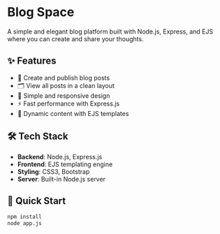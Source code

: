 # Blog Space

A simple and elegant blog platform built with Node.js, Express, and EJS where you can create and share your thoughts.

## ✨ Features

- 📝 Create and publish blog posts
- 🗂️ View all posts in a clean layout
- 🎨 Simple and responsive design
- ⚡ Fast performance with Express.js
- 📄 Dynamic content with EJS templates

## 🛠️ Tech Stack

- **Backend**: Node.js, Express.js
- **Frontend**: EJS templating engine
- **Styling**: CSS3, Bootstrap
- **Server**: Built-in Node.js server

## 🚀 Quick Start

```bash
npm install 
node app.js
```